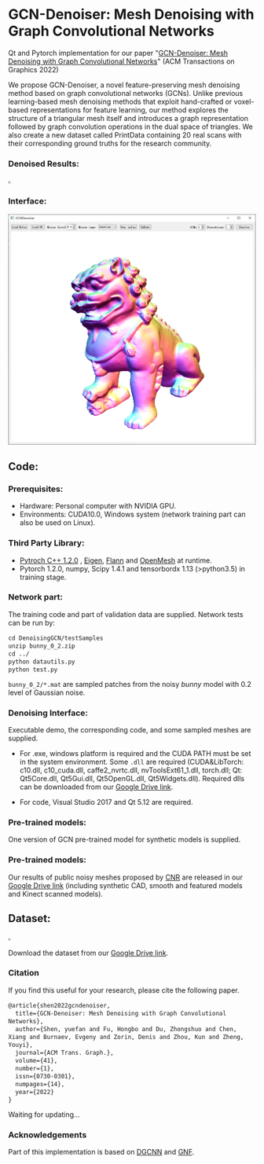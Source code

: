 # GCN-Denoiser: Mesh Denoising with Graph Convolutional Networks
Qt and Pytorch implementation for our paper "[GCN-Denoiser: Mesh Denoising with Graph Convolutional Networks](http://www.youyizheng.net/docs/gcn-denoiser.pdf)" (ACM Transactions on Graphics 2022)

We propose GCN-Denoiser, a novel feature-preserving mesh denoising method based on graph convolutional networks (GCNs). Unlike previous learning-based mesh denoising methods that exploit hand-crafted or voxel-based representations for feature learning, our method explores the structure of a triangular mesh itself and introduces a graph representation followed by graph convolution operations in the dual space of triangles. We also create a new dataset called PrintData containing 20 real scans with their corresponding ground truths for the research community.

### Denoised Results:

<img src="/imgs/result.png" style="zoom:30%;" />

### Interface:

<img src="/imgs/interface.png" style="zoom:60%;" />

## Code:

### Prerequisites:

- Hardware: Personal computer with NVIDIA GPU.
- Environments: CUDA10.0, Windows system (network training part can also be used on Linux).

### Third Party Library:

- [Pytroch C++ 1.2.0](https://pytorch.org/) , [Eigen](http://eigen.tuxfamily.org/index.php?title=Main_Page), [Flann](https://github.com/mariusmuja/flann) and [OpenMesh](https://www.graphics.rwth-aachen.de/software/openmesh/) at runtime.
- Pytorch 1.2.0, numpy, Scipy 1.4.1 and tensorbordx 1.13 (\>python3.5) in training stage.

### Network part:

The training code and part of validation data are supplied. Network tests can be run by:

```
cd DenoisingGCN/testSamples
unzip bunny_0_2.zip
cd ../
python datautils.py
python test.py
```

`bunny_0_2/*.mat` are sampled patches from the noisy *bunny* model with 0.2 level of Gaussian noise.

### Denoising Interface:

Executable demo, the corresponding code, and some sampled meshes are supplied.

- For .exe, windows platform is required and the CUDA PATH must be set in the system environment. Some `.dll` are required (CUDA&LibTorch: c10.dll, c10_cuda.dll, caffe2_nvrtc.dll, nvToolsExt61_1.dll, torch.dll; Qt: Qt5Core.dll, Qt5Gui.dll, Qt5OpenGL.dll, Qt5Widgets.dll). Required dlls can be downloaded from our [Google Drive link](https://drive.google.com/drive/folders/1jnTPCkqxmrVj3QuFd8t-aNEUa2A7rLVZ?usp=sharing).

- For code, Visual Studio 2017 and Qt 5.12 are required.

### Pre-trained models:

One version of GCN pre-trained model for synthetic models is supplied.

### Pre-trained models:

Our results of public noisy meshes proposed by [CNR](https://wang-ps.github.io/denoising.html) are released in our [Google Drive link](https://drive.google.com/drive/folders/15loCxIpkiH_xM45he2_DlNe3QQZY8wN0?usp=sharing) (including synthetic CAD, smooth and featured models and Kinect scanned models).

## Dataset:

<img src="/imgs/printeddataset.png" style="zoom:30%;" />

Download the dataset from our [Google Drive link](https://drive.google.com/file/d/1x561-v3z1j0q_1qHYG0Fja1W-sqjhYpC/view?usp=sharing).

### Citation

If you find this useful for your research, please cite the following paper.

```
@article{shen2022gcndenoiser,
  title={GCN-Denoiser: Mesh Denoising with Graph Convolutional Networks},
  author={Shen, yuefan and Fu, Hongbo and Du, Zhongshuo and Chen, Xiang and Burnaev, Evgeny and Zorin, Denis and Zhou, Kun and Zheng, Youyi},
  journal={ACM Trans. Graph.},
  volume={41},
  number={1},
  issn={0730-0301},
  numpages={14},
  year={2022}
}
```

Waiting for updating...

### Acknowledgements

Part of this implementation is based on [DGCNN](https://github.com/WangYueFt/dgcnn) and [GNF](https://github.com/bldeng/GuidedDenoising).
